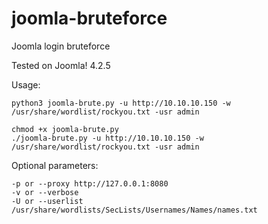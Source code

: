 # joomla-bruteforce
Joomla login bruteforce

Tested on Joomla! 4.2.5

Usage:

	python3 joomla-brute.py -u http://10.10.10.150 -w /usr/share/wordlist/rockyou.txt -usr admin
	
	chmod +x joomla-brute.py
	./joomla-brute.py -u http://10.10.10.150 -w /usr/share/wordlist/rockyou.txt -usr admin

Optional parameters:
	
	-p or --proxy http://127.0.0.1:8080
	-v or --verbose
	-U or --userlist /usr/share/wordlists/SecLists/Usernames/Names/names.txt
